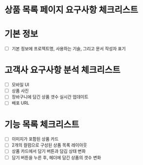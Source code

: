# 상품 목록 페이지 요구사항 체크리스트

# 기본 정보
- [ ] 기본 정보에 프로젝트명, 사용하는 기술, 그리고 문서 작성자 표기

# 고객사 요구사항 분석 체크리스트
- [ ] 모바일 UI
- [ ] 상품 사진
- [ ] 장바구니에 담긴 상품 갯수 실시간 업데이트
- [ ] 배포 URL

# 기능 목록 체크리스트
- [ ] 이미지가 포함된 상품 카드
- [ ] 2개의 컬럼으로 구성된 상품 목록 레이아웃
- [ ] 상품 카드에서 담기 버튼과 담김 상태 변화
- [ ] 담기 버튼을 누른 후, 헤더에 담긴 상품의 갯수 변화
